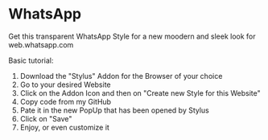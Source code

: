 # WhatsApp

Get this transparent WhatsApp Style for a new moodern and sleek look for web.whatsapp.com

Basic tutorial:

1. Download the "Stylus" Addon for the Browser of your choice
2. Go to your desired Website
3. Click on the Addon Icon and then on "Create new Style for this Website"
4. Copy code from my GitHub
5. Pate it in the new PopUp that has been opened by Stylus
6. Click on "Save"
7. Enjoy, or even customize it
